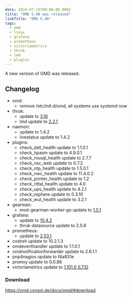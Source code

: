 ```yaml
---
date: 2024-07-15T00:00:00.000Z
title: "OMD 5.40 was released"
linkTitle: "OMD 5.40"
tags:
  - omd
  - linux
  - grafana
  - prometheus
  - victoriametrics
  - thruk
  - lmd
  - plugins
---
```

A new version of OMD was released.

## Changelog

* omd:
  - remove /etc/init.d/omd, all systems use systemd now
* thruk:
  - update to [3.16](https://github.com/sni/Thruk/blob/master/Changes)
  - lmd update to [2.2.1](https://github.com/sni/lmd/blob/master/Changes)
* naemon:
  - update to 1.4.2
  - livestatus update to 1.4.2
* plugins:
  - check_dell_health update to 1.1.0.1
  - check_hpasm update to 4.9.0.1
  - check_mssql_health update to 2.7.7
  - check_nsc_web update to 0.7.2
  - check_ntp_health update to 1.5.0.1
  - check_nwc_health update to 11.4.0.2
  - check_printer_health update to 1.2
  - check_rittal_health update to 4.0
  - check_ups_health update to 4.2.1
  - check_vsphere update to 0.3.10
  - check_wut_health update to 3.2.1
* gearman:
  - mod-gearman-worker-go update to [1.5.1](https://github.com/ConSol-Monitoring/mod-gearman-worker-go/blob/master/Changes)
* grafana:
  - update to [10.4.2](https://github.com/grafana/grafana/blob/main/CHANGELOG.md#1042-2024-04-10)
  - thruk-datasource update to 2.0.8
* prometheus:
  - update to [2.53.1](https://github.com/prometheus/prometheus/blob/main/CHANGELOG.md#2531--2024-07-10)
* coshsh update to 10.2.1.3
* omdeventhandler update to 1.1.0.1
* omdnotificationforwarder update to 2.6.1.1
* pnp4nagios update to f4a831e
* promxy update to 0.0.86
* victoriametrics update to [1.101.0 (LTS)](https://github.com/VictoriaMetrics/VictoriaMetrics/releases/tag/v1.93.1)

### Download

<https://omd.consol.de/docs/omd/#download>
